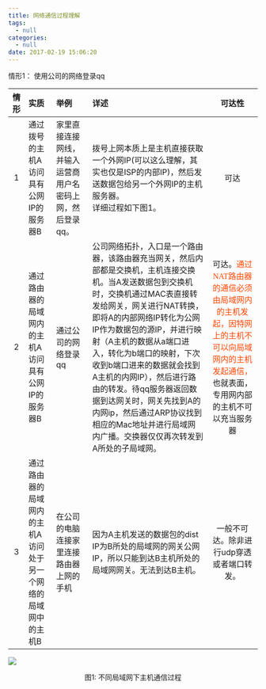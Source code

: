 ```yaml
---
title: 网络通信过程理解
tags:
  - null
categories:
  - null
date: 2017-02-19 15:06:20
---
```

情形1： 使用公司的网络登录qq

| 情形 | 实质 | 举例 | 详述 | 可达性 |
|:-----:|:---|:----------|:----------|:----------:|
|1| 通过拨号的主机A访问具有公网IP的服务器B | 家里直接连接网线，并输入运营商用户名密码上网，然后登录qq。| 拨号上网本质上是主机直接获取一个外网IP(可以这么理解，其实也仅是ISP的内部IP)，然后发送数据包给另一个外网IP的主机服务器。<br>详细过程如下图1。 | 可达 |
|2| 通过路由器的局域网内的主机A访问具有公网IP的服务器B |通过公司的网络登录qq| 公司网络拓扑，入口是一个路由器，该路由器充当网关，然后内部都是交换机，主机连接交换机。当A发送数据包到交换机时，交换机通过MAC表直接转发给网关，网关进行NAT转换，即将A的内部网络IP转化为公网IP作为数据包的源IP，并进行映射（A主机的数据从a端口进入，转化为b端口的映射，下次收到b端口进来的数据就会找到A主机的内网IP），然后进行路由的转发。待qq服务器返回数据到达网关时，网关先找到A的内网ip，然后通过ARP协议找到相应的Mac地址并进行局域网内广播。交换器仅仅再次转发到A所处的子局域网。| 可达。<font color=#FF4500 size=3 face="黑体" bgcolor=#0099ff>通过NAT路由器的通信必须由局域网内的主机发起，因特网上的主机不可以向局域网内的主机发起通信，</font> 也就表面，专用网内部的主机不可以充当服务器 |
|3| 通过路由器的局域网内的主机A访问处于另一个网络的局域网中的主机B |在公司的电脑连接家里连接路由器上网的手机|因为A主机发送的数据包的dist IP为B所处的局域网的网关公网IP，所以只能到达B主机所处的局域网网关。无法到达B主机。| 一般不可达。除非进行udp穿透或者端口转发。|
![](http://7xs8pt.com1.z0.glb.clouddn.com/%E7%BD%91%E7%BB%9C%E9%80%9A%E4%BF%A1%E8%BF%87%E7%A8%8B%E7%90%86%E8%A7%A3.jpeg)
<center>图1: 不同局域网下主机通信过程</center>
